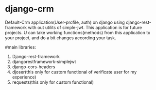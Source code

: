 # django-crm
Default-Crm application(User-profile, auth) on django using django-rest-framework with out utilits of simple-jwt.
This application is for future projects. U can take working functions(methods) from this application to your project, 
and do a bit changes according your task.

#main libraries:
1) Django-rest-framework
2) djangorestframework-simplejwt
3) django-cors-headers
4) djoser(this only for custom functional of verificate user for my experience)
5) requests(this only for custom functional)

